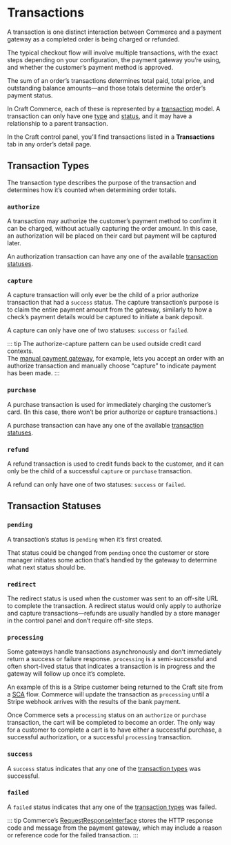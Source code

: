 # Transactions

A transaction is one distinct interaction between Commerce and a payment gateway as a completed order is being charged or refunded.

The typical checkout flow will involve multiple transactions, with the exact steps depending on your configuration, the payment gateway you’re using, and whether the customer’s payment method is approved.

The sum of an order’s transactions determines total paid, total price, and outstanding balance amounts—and those totals determine the order’s payment status.

In Craft Commerce, each of these is represented by a [transaction](commerce3:craft\commerce\models\Transaction) model. A transaction can only have one [type](#transaction-types) and [status](#transaction-statuses), and it may have a relationship to a parent transaction.

In the Craft control panel, you’ll find transactions listed in a **Transactions** tab in any order’s detail page.

## Transaction Types

The transaction type describes the purpose of the transaction and determines how it’s counted when determining order totals.

### `authorize`

A transaction may authorize the customer’s payment method to confirm it can be charged, without actually capturing the order amount. In this case, an authorization will be placed on their card but payment will be captured later.

An authorization transaction can have any one of the available [transaction statuses](#transaction-statuses).

### `capture`

A capture transaction will only ever be the child of a prior authorize transaction that had a `success` status. The capture transaction’s purpose is to claim the entire payment amount from the gateway, similarly to how a check’s payment details would be captured to initiate a bank deposit.

A capture can only have one of two statuses: `success` or `failed`.

::: tip
The authorize-capture pattern can be used outside credit card contexts.\
The [manual payment gateway](payment-gateways.md#manual-gateway), for example, lets you accept an order with an authorize transaction and manually choose “capture” to indicate payment has been made.
:::

### `purchase`

A purchase transaction is used for immediately charging the customer’s card. (In this case, there won’t be prior authorize or capture transactions.)

A purchase transaction can have any one of the available [transaction statuses](#transaction-statuses).

### `refund`

A refund transaction is used to credit funds back to the customer, and it can only be the child of a successful `capture` or `purchase` transaction.

A refund can only have one of two statuses: `success` or `failed`.

## Transaction Statuses

### `pending`

A transaction’s status is `pending` when it’s first created.

That status could be changed from `pending` once the customer or store manager initiates some action that’s handled by the gateway to determine what next status should be.

### `redirect`

The redirect status is used when the customer was sent to an off-site URL to complete the transaction. A redirect status would only apply to authorize and capture transactions—refunds are usually handled by a store manager in the control panel and don’t require off-site steps.

### `processing`

Some gateways handle transactions asynchronously and don’t immediately return a success or failure response. `processing` is a semi-successful and often short-lived status that indicates a transaction is in progress and the gateway will follow up once it’s complete.

An example of this is a Stripe customer being returned to the Craft site from a [SCA](https://stripe.com/docs/strong-customer-authentication) flow. Commerce will update the transaction as `processing` until a Stripe webhook arrives with the results of the bank payment.

Once Commerce sets a `processing` status on an `authorize` or `purchase` transaction, the cart will be completed to become an order. The only way for a customer to complete a cart is to have either a successful purchase, a successful authorization, or a successful `processing` transaction.

### `success`

A `success` status indicates that any one of the [transaction types](#transaction-types) was successful.

### `failed`

A `failed` status indicates that any one of the [transaction types](#transaction-types) was failed.

::: tip
Commerce’s [RequestResponseInterface](commerce3:craft\commerce\base\RequestResponseInterface) stores the HTTP response code and message from the payment gateway, which may include a reason or reference code for the failed transaction.
:::
